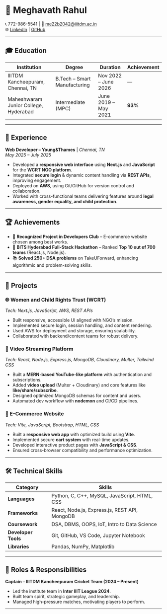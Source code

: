 # 📌 Meghavath Rahul  

📞 772-986-5541 | 📧 [me22b2042@iiitdm.ac.in](mailto:me22b2042@iiitdm.ac.in)  
🌐 [LinkedIn](https://linkedin.com) | [GitHub](https://github.com)  

---

## 🎓 Education  

| Institution | Degree | Duration | Achievement |
|-------------|--------|----------|-------------|
| IIITDM Kancheepuram, Chennai, TN | B.Tech – Smart Manufacturing | Nov 2022 – June 2026 | — |
| Maheshwaram Junior College, Hyderabad | Intermediate (MPC) | June 2019 – May 2021 | **93%** |

---

## 💼 Experience  

**Web Developer – Young&Thames** | *Chennai, TN*  
*May 2025 – July 2025*  
- Developed a **responsive web interface** using **Next.js** and **JavaScript** for the **WCRT NGO platform**.  
- Integrated **secure login** & dynamic content handling via **REST APIs**, improving engagement.  
- Deployed on **AWS**, using Git/GitHub for version control and collaboration.  
- Worked with cross-functional teams delivering features around **legal awareness, gender equality, and child protection**.  

---

## 🏆 Achievements  

- 🥇 **Recognized Project in Developers Club** – E-commerce website chosen among best works.  
- 🚀 **BITS Hyderabad Full-Stack Hackathon** – Ranked **Top 10 out of 700 teams** (React.js, Node.js).  
- 📚 **Solved 250+ DSA problems** on TakeUForward, enhancing algorithmic and problem-solving skills.  

---

## 🚀 Projects  

### 🌐 Women and Child Rights Trust (WCRT)  
*Tech: Next.js, JavaScript, AWS, REST APIs*  
- Built responsive, accessible UI aligned with NGO’s mission.  
- Implemented secure login, session handling, and content rendering.  
- Used AWS for deployment and storage, ensuring scalability.  
- Collaborated with backend/content teams for robust delivery.  

### 🎥 Video Streaming Platform  
*Tech: React, Node.js, Express.js, MongoDB, Cloudinary, Multer, Tailwind CSS*  
- Built a **MERN-based YouTube-like platform** with authentication and subscriptions.  
- Added **video upload** (Multer + Cloudinary) and core features like **like/share/subscribe**.  
- Designed optimized MongoDB schemas for content and users.  
- Automated dev workflow with **nodemon** and CI/CD pipelines.  

### 🛒 E-Commerce Website  
*Tech: Vite, JavaScript, Bootstrap, HTML, CSS*  
- Built a **responsive web app** with optimized build using **Vite**.  
- Implemented secure **cart system** with real-time updates.  
- Developed interactive product pages with **JavaScript & CSS**.  
- Ensured cross-browser compatibility and performance optimization.  

---

## 🛠 Technical Skills  

| Category | Skills |
|----------|--------|
| **Languages** | Python, C, C++, MySQL, JavaScript, HTML, CSS |
| **Frameworks** | React, Node.js, Express.js, REST API, MongoDB |
| **Coursework** | DSA, DBMS, OOPS, IoT, Intro to Data Science |
| **Developer Tools** | Git, GitHub, VS Code, Jupyter Notebook |
| **Libraries** | Pandas, NumPy, Matplotlib |

---

## 🎯 Roles & Responsibilities  

**Captain – IIITDM Kancheepuram Cricket Team (2024 – Present)**  
- Led the institute team in **Inter IIIT League 2024**.  
- Built team spirit, strategic gameplay, and leadership.  
- Managed high-pressure matches, motivating players to perform.  

---

